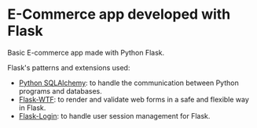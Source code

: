 # E-Commerce app developed with Flask

Basic E-commerce app made with Python Flask.

Flask's patterns and extensions used:

* [Python SQLAlchemy](https://flask.palletsprojects.com/en/2.2.x/patterns/sqlalchemy/): to handle the communication between Python programs and databases.
* [Flask-WTF](https://flask-wtf.readthedocs.io/): to render and validate web forms in a safe and flexible way in Flask.
* [Flask-Login](https://flask-login.readthedocs.io/en/latest/): to handle user session management for Flask.



